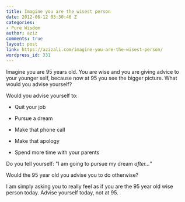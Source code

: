 ```yaml
---
title: Imagine you are the wisest person
date: 2012-06-12 03:30:46 Z
categories:
- Pure Wisdom
author: aziz
comments: true
layout: post
link: https://azizali.com/imagine-you-are-the-wisest-person/
wordpress_id: 331
---
```


Imagine you are 95 years old. You are wise and you are giving advice to your younger self, because now at 95 you see the bigger picture. What would you advise yourself?

Would you advise yourself to:



	
  * Quit your job

	
  * Pursue a dream

	
  * Make that phone call

	
  * Make that apology

	
  * Spend more time with your parents




Do you tell yourself: "I am going to pursue my dream _after..._"







Would the 95 year old you advise you to do otherwise?


I am simply asking you to really feel as if you are the 95 year old wise person today. Advise yourself today, not at 95.

